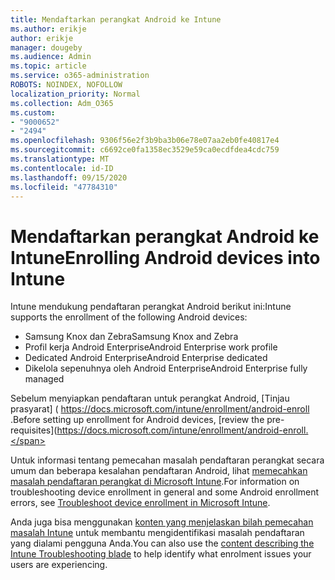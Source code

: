 ```yaml
---
title: Mendaftarkan perangkat Android ke Intune
ms.author: erikje
author: erikje
manager: dougeby
ms.audience: Admin
ms.topic: article
ms.service: o365-administration
ROBOTS: NOINDEX, NOFOLLOW
localization_priority: Normal
ms.collection: Adm_O365
ms.custom:
- "9000652"
- "2494"
ms.openlocfilehash: 9306f56e2f3b9ba3b06e78e07aa2eb0fe40817e4
ms.sourcegitcommit: c6692ce0fa1358ec3529e59ca0ecdfdea4cdc759
ms.translationtype: MT
ms.contentlocale: id-ID
ms.lasthandoff: 09/15/2020
ms.locfileid: "47784310"
---
```

# <a name="enrolling-android-devices-into-intune"></a><span data-ttu-id="4d579-102">Mendaftarkan perangkat Android ke Intune</span><span class="sxs-lookup"><span data-stu-id="4d579-102">Enrolling Android devices into Intune</span></span>

<span data-ttu-id="4d579-103">Intune mendukung pendaftaran perangkat Android berikut ini:</span><span class="sxs-lookup"><span data-stu-id="4d579-103">Intune supports the enrollment of the following Android devices:</span></span>
- <span data-ttu-id="4d579-104">Samsung Knox dan Zebra</span><span class="sxs-lookup"><span data-stu-id="4d579-104">Samsung Knox and Zebra</span></span>
- <span data-ttu-id="4d579-105">Profil kerja Android Enterprise</span><span class="sxs-lookup"><span data-stu-id="4d579-105">Android Enterprise work profile</span></span>
- <span data-ttu-id="4d579-106">Dedicated Android Enterprise</span><span class="sxs-lookup"><span data-stu-id="4d579-106">Android Enterprise dedicated</span></span>
- <span data-ttu-id="4d579-107">Dikelola sepenuhnya oleh Android Enterprise</span><span class="sxs-lookup"><span data-stu-id="4d579-107">Android Enterprise fully managed</span></span>

<span data-ttu-id="4d579-108">Sebelum menyiapkan pendaftaran untuk perangkat Android, [Tinjau prasyarat] ( https://docs.microsoft.com/intune/enrollment/android-enroll .</span><span class="sxs-lookup"><span data-stu-id="4d579-108">Before setting up enrollment for Android devices, [review the pre-requisites](https://docs.microsoft.com/intune/enrollment/android-enroll.</span></span>

<span data-ttu-id="4d579-109">Untuk informasi tentang pemecahan masalah pendaftaran perangkat secara umum dan beberapa kesalahan pendaftaran Android, lihat [memecahkan masalah pendaftaran perangkat di Microsoft Intune](https://docs.microsoft.com/intune/enrollment/troubleshoot-device-enrollment-in-intune).</span><span class="sxs-lookup"><span data-stu-id="4d579-109">For information on troubleshooting device enrollment in general and some Android enrollment errors,  see [Troubleshoot device enrollment in Microsoft Intune](https://docs.microsoft.com/intune/enrollment/troubleshoot-device-enrollment-in-intune).</span></span>

<span data-ttu-id="4d579-110">Anda juga bisa menggunakan [konten yang menjelaskan bilah pemecahan masalah Intune](https://docs.microsoft.com/intune/fundamentals/help-desk-operators) untuk membantu mengidentifikasi masalah pendaftaran yang dialami pengguna Anda.</span><span class="sxs-lookup"><span data-stu-id="4d579-110">You can also use the [content describing the Intune Troubleshooting blade](https://docs.microsoft.com/intune/fundamentals/help-desk-operators) to help identify what enrolment issues your users are experiencing.</span></span>





